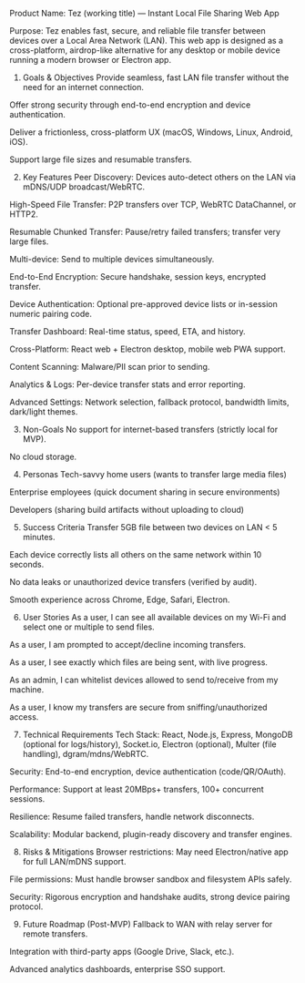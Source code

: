 Product Name:
Tez (working title) — Instant Local File Sharing Web App

Purpose:
Tez enables fast, secure, and reliable file transfer between devices over a Local Area Network (LAN). This web app is designed as a cross-platform, airdrop-like alternative for any desktop or mobile device running a modern browser or Electron app.

1. Goals & Objectives
Provide seamless, fast LAN file transfer without the need for an internet connection.

Offer strong security through end-to-end encryption and device authentication.

Deliver a frictionless, cross-platform UX (macOS, Windows, Linux, Android, iOS).

Support large file sizes and resumable transfers.

2. Key Features
Peer Discovery: Devices auto-detect others on the LAN via mDNS/UDP broadcast/WebRTC.

High-Speed File Transfer: P2P transfers over TCP, WebRTC DataChannel, or HTTP2.

Resumable Chunked Transfer: Pause/retry failed transfers; transfer very large files.

Multi-device: Send to multiple devices simultaneously.

End-to-End Encryption: Secure handshake, session keys, encrypted transfer.

Device Authentication: Optional pre-approved device lists or in-session numeric pairing code.

Transfer Dashboard: Real-time status, speed, ETA, and history.

Cross-Platform: React web + Electron desktop, mobile web PWA support.

Content Scanning: Malware/PII scan prior to sending.

Analytics & Logs: Per-device transfer stats and error reporting.

Advanced Settings: Network selection, fallback protocol, bandwidth limits, dark/light themes.

3. Non-Goals
No support for internet-based transfers (strictly local for MVP).

No cloud storage.

4. Personas
Tech-savvy home users (wants to transfer large media files)

Enterprise employees (quick document sharing in secure environments)

Developers (sharing build artifacts without uploading to cloud)

5. Success Criteria
Transfer 5GB file between two devices on LAN < 5 minutes.

Each device correctly lists all others on the same network within 10 seconds.

No data leaks or unauthorized device transfers (verified by audit).

Smooth experience across Chrome, Edge, Safari, Electron.

6. User Stories
As a user, I can see all available devices on my Wi-Fi and select one or multiple to send files.

As a user, I am prompted to accept/decline incoming transfers.

As a user, I see exactly which files are being sent, with live progress.

As an admin, I can whitelist devices allowed to send to/receive from my machine.

As a user, I know my transfers are secure from sniffing/unauthorized access.

7. Technical Requirements
Tech Stack: React, Node.js, Express, MongoDB (optional for logs/history), Socket.io, Electron (optional), Multer (file handling), dgram/mdns/WebRTC.

Security: End-to-end encryption, device authentication (code/QR/OAuth).

Performance: Support at least 20MBps+ transfers, 100+ concurrent sessions.

Resilience: Resume failed transfers, handle network disconnects.

Scalability: Modular backend, plugin-ready discovery and transfer engines.

8. Risks & Mitigations
Browser restrictions: May need Electron/native app for full LAN/mDNS support.

File permissions: Must handle browser sandbox and filesystem APIs safely.

Security: Rigorous encryption and handshake audits, strong device pairing protocol.

9. Future Roadmap (Post-MVP)
Fallback to WAN with relay server for remote transfers.

Integration with third-party apps (Google Drive, Slack, etc.).

Advanced analytics dashboards, enterprise SSO support.

